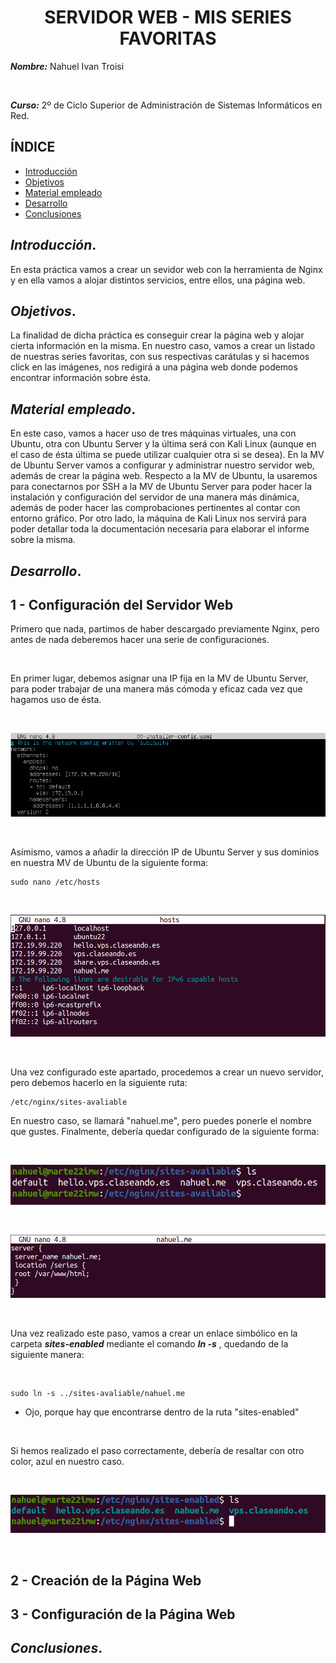 <center>

# SERVIDOR WEB - MIS SERIES FAVORITAS


</center>

***Nombre:*** Nahuel Ivan Troisi 

<br>

***Curso:*** 2º de Ciclo Superior de Administración de Sistemas Informáticos en Red.

## ÍNDICE

+ [Introducción](#id1)
+ [Objetivos](#id2)
+ [Material empleado](#id3)
+ [Desarrollo](#id4)
+ [Conclusiones](#id5)


## ***Introducción***. <a name="id1"></a>

En esta práctica vamos a crear un sevidor web con la herramienta de Nginx y en ella vamos a alojar distintos servicios, entre ellos, una página web. 

## ***Objetivos***. <a name="id2"></a>

La finalidad de dicha práctica es conseguir crear la página web y alojar cierta información en la misma. En nuestro caso, vamos a crear un listado de
nuestras series favoritas, con sus respectivas carátulas y si hacemos click en las imágenes, nos redigirá a una página web donde podemos encontrar
información sobre ésta. 

## ***Material empleado***. <a name="id3"></a>

En este caso, vamos a hacer uso de tres máquinas virtuales, una con Ubuntu, otra con Ubuntu Server y la última será con Kali Linux 
(aunque en el caso de ésta última se puede utilizar cualquier otra si se desea).
En la MV de Ubuntu Server vamos a configurar y administrar nuestro servidor web, además de crear la página web.
Respecto a la MV de Ubuntu, la usaremos para conectarnos por SSH a la MV de Ubuntu Server para poder hacer la instalación y configuración del servidor
de una manera más dinámica, además de poder hacer las comprobaciones pertinentes al contar con entorno gráfico. 
Por otro lado, la máquina de Kali Linux nos servirá para poder detallar toda la documentación necesaria para elaborar el informe sobre la misma. 

## ***Desarrollo***. <a name="id4"></a>

## 1 - Configuración del Servidor Web

Primero que nada, partimos de haber descargado previamente Nginx, pero antes de nada deberemos hacer una serie de configuraciones.

<br>

En primer lugar, debemos asignar una IP fija en la MV de Ubuntu Server, para poder trabajar de una manera más cómoda y eficaz cada vez que hagamos uso de ésta. 

<br>

![](img/img002.PNG)

<br>

Asímismo, vamos a añadir la dirección IP de Ubuntu Server y sus dominios en nuestra MV de Ubuntu de la siguiente forma:

~~~
sudo nano /etc/hosts
~~~

<br>

![](img/img001.PNG)

<br>

Una vez configurado este apartado, procedemos a crear un nuevo servidor, pero debemos hacerlo en la siguiente ruta:

~~~
/etc/nginx/sites-avaliable
~~~

En nuestro caso, se llamará "nahuel.me", pero puedes ponerle el nombre que gustes. Finalmente, debería quedar configurado de la siguiente forma:

<br>

![](img/img003.PNG)

<br>

![](img/img004.PNG)

<br>

Una vez realizado este paso, vamos a crear un enlace simbólico en la carpeta ***sites-enabled*** mediante el comando ***ln -s*** , quedando de la siguiente manera:

<br>

~~~
sudo ln -s ../sites-avaliable/nahuel.me
~~~

+ Ojo, porque hay que encontrarse dentro de la ruta "sites-enabled" 

<br>

Si hemos realizado el paso correctamente, debería de resaltar con otro color, azul en nuestro caso. 

<br>

![](img/img005.PNG)

<br>





## 2 - Creación de la Página Web

## 3 - Configuración de la Página Web

## ***Conclusiones***. <a name="id5"></a>


